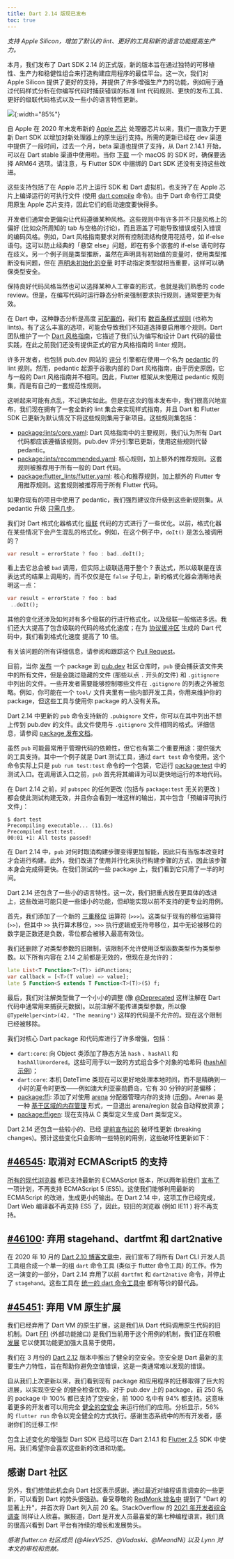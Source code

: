 ```yaml
---
title: Dart 2.14 版现已发布
toc: true
---
```


*支持 Apple Silicon，增加了默认的 lint、更好的工具和新的语言功能提高生产力。*

本月，我们发布了 Dart SDK 2.14 的正式版，新的版本旨在通过独特的可移植性、生产力和稳健性组合来打造构建应用程序的最佳平台。这一次，我们对 Apple Silicon 提供了更好的支持，并提供了许多增强生产力的功能，例如用于通过代码样式分析在你编写代码时捕获错误的标准 lint 代码规则、更快的发布工具、更好的级联代码格式以及一些小的语言特性更新。

![](https://files.flutter-io.cn/posts/flutter-cn/2021/announcing-dart-2-14/announcing-dart-2-14.png){:width="85%"}

自 Apple 在 2020 年末发布新的 [Apple 芯片](https://support.apple.com/zh-cn/HT211814 "Apple 芯片") 处理器芯片以来，我们一直致力于更新 Dart SDK 以增加对新处理器上的原生运行支持。所需的更新已经在 dev 渠道中提供了一段时间，过去一个月，beta 渠道也提供了支持，从 Dart 2.14.1 开始，可以在 Dart stable 渠道中使用啦。当你 [下载](https://dart.cn/get-dart "下载") 一个 macOS 的 SDK 时，确保要选择 ARM64 选项。请注意，与 Flutter SDK 中捆绑的 Dart SDK 还没有支持这些改进。

这些支持包括了在 Apple 芯片上运行 SDK 和 Dart 虚拟机，也支持了在 Apple 芯片上编译运行的可执行文件 (使用 [dart compile](https://dart.cn/tools/dart-compile "dart compile") 命令)。由于 Dart 命令行工具使用原生 Apple 芯片支持，因此它们的启动速度要快得多。

开发者们通常会更偏向让代码遵循某种风格。这些规则中有许多并不只是风格上的偏好 (比如众所周知的 tab 与空格的讨论)，而且涵盖了可能导致错误或引入错误的编码风格。例如，Dart 风格指南要求对所有控制流结构使用花括号，如 if-else 语句。这可以防止经典的「悬空 else」问题，即在有多个嵌套的 if-else 语句时存在歧义。另一个例子则是类型推断，虽然在声明具有初始值的变量时，使用类型推断没有问题，但在 [声明未初始化的变量](https://dart-lang.github.io/linter/lints/prefer_typing_uninitialized_variables.html "声明未初始化的变量") 时手动指定类型就相当重要，这样可以确保类型安全。

保持良好代码风格当然也可以选择某种人工审查的形式，也就是我们熟悉的 code review。但是，在编写代码时运行静态分析来强制要求执行规则，通常要更为有效。

在 Dart 中，这种静态分析是高度 [可配置的](https://dart.cn/guides/language/analysis-options "可配置的")，我们有 [数百条样式规则](https://dart.cn/tools/linter-rules "数百条样式规则") (也称为 lints)。有了这么丰富的选项，可能会导致我们不知道选择要启用哪个规则。Dart 团队维护了一个 [Dart 风格指南](https://dart.cn/guides/language/effective-dart/style "Dart 风格指南")，它描述了我们认为编写和设计 Dart 代码的最佳实践，在此之前我们还没有提供正式的官方风格指南的 linter 规则。

许多开发者，也包括 pub.dev 网站的 [评分](https://pub.flutter-io.cn/help/scoring "评分") 引擎都在使用一个名为 [pedantic](https://github.com/google/pedantic "pedantic") 的 lint 规则。然而，pedantic 起源于谷歌内部的 Dart 风格指南，由于历史原因，它与一般的 Dart 风格指南并不相同。因此，Flutter 框架从未使用过 pedantic 规则集，而是有自己的一套规范性规则。

这听起来可能有点乱，不过确实如此。但是在这次的版本发布中，我们很高兴地宣布，我们现在拥有了一套全新的 lint 集合来实现样式指南，并且 Dart 和 Flutter SDK 已更新为默认情况下将这些规则集用于新项目。这些规则集包括：

- [package:lints/core.yaml](https://github.com/dart-lang/lints/blob/main/lib/core.yaml "package:lints/core.yaml"): Dart 风格指南中的主要规则，我们认为所有 Dart 代码都应该遵循该规则。pub.dev 评分引擎已更新，使用这些规则代替 pedantic。
- [package:lints/recommended.yaml](https://github.com/dart-lang/lints/blob/main/lib/recommended.yaml "package:lints/recommended.yaml"): 核心规则，加上额外的推荐规则。这套规则被推荐用于所有一般的 Dart 代码。
- [package:flutter_lints/flutter.yaml](https://github.com/flutter/packages/blob/master/packages/flutter_lints/lib/flutter.yaml "package:flutter_lints/flutter.yaml"): 核心和推荐规则，加上额外的 Flutter 专用推荐规则。这套规则被推荐用于所有 Flutter 代码。

如果你现有的项目中使用了 pedantic，我们强烈建议你升级到这些新规则集。从 pedantic 升级 [只需几步](https://github.com/dart-lang/lints#migrating-from-packagepedantic "只需几步")。

我们对 Dart 格式化器格式化 [级联](https://dart.cn/guides/language/language-tour#cascade-notation "级联") 代码的方式进行了一些优化。以前，格式化器在某些情况下会产生混乱的格式化。例如，在这个例子中，`doIt()` 是怎么被调用的？

```dart
var result = errorState ? foo : bad..doIt();
```

看上去它总会被 `bad` 调用，但实际上级联适用于整个 ? 表达式，所以级联是在该表达式的结果上调用的，而不仅仅是在 `false` 子句上，新的格式化器会清晰地表明这一点：

```dart
var result = errorState ? foo : bad
 ..doIt();
```

其他的变化还涉及如何对有多个级联的行进行格式化，以及级联一般缩进多远。我们还大大提高了包含级联的代码的格式化速度；在为 [协议缓冲区](https://developers.google.cn/protocol-buffers/docs/reference/dart-generated "协议缓冲区") 生成的 Dart 代码中，我们看到格式化速度 <highlight>提高了 10 倍</highlight>。

有关该问题的所有详细信息，请参阅和跟踪这个 [Pull Request](https://github.com/dart-lang/dart_style/pull/1033 "Pull Request")。

目前，当你 [发布](https://dart.cn/tools/pub/publishing "发布") 一个 package 到 [pub.dev](https://pub.flutter-io.cn/ "pub.dev 社区仓库") 社区仓库时，`pub` 便会捕获该文件夹中的所有文件，但是会跳过隐藏的文件 (那些以点 `.` 开头的文件) 和 `.gitignore` 中列出的文件。一些开发者需要能够控制哪些文件在 `.gitignore` 的列表之外被忽略。例如，你可能在一个 `tool/` 文件夹里有一些内部开发工具，你用来维护你的 package，但这些工具与使用你 package 的人没有关系。

Dart 2.14 中更新的 `pub` 命令支持新的 `.pubignore` 文件，你可以在其中列出不想上传到 pub.dev 的文件。此文件使用与 `.gitignore` 文件相同的格式。详细信息，请参阅 [package 发布文档](https://dart.cn/tools/pub/publishing#what-files-are-published "package 发布文档")。

虽然 `pub` 可能最常用于管理代码的依赖性，但它也有第二个重要用途：提供强大的工具支持。其中一个例子就是 Dart 测试工具，通过 `dart test` 命令使用。这个命令实际上只是 `pub run test:test` 命令的一个包装，它运行 [package:test](https://github.com/dart-lang/test/blob/master/pkgs/test/bin/test.dart "package:test") 中的测试入口。在调用该入口之前，`pub` 首先将其编译为可以更快地运行的本地代码。

在 Dart 2.14 之前，对 `pubspec` 的任何更改 (包括与 `package:test` 无关的更改 ) 都会使此测试构建无效，并且你会看到一堆这样的输出，其中包含「预编译可执行文件」：

```console
$ dart test
Precompiling executable... (11.6s)
Precompiled test:test.
00:01 +1: All tests passed!
```

在 Dart 2.14 中，`pub` 对何时取消构建步骤变得更加智能，因此只有当版本改变时才会进行构建。此外，我们改进了使用并行化来执行构建步骤的方式，因此该步骤本身会完成得更快。在我们测试的一些 package 上，我们看到它只用了一半的时间。

Dart 2.14 还包含了一些小的语言特性。这一次，我们把重点放在更具体的改进上，这些改进可能只是一些细小的功能，但却能实现以前不支持的更专业的用例。

首先，我们添加了一个新的 [三重移位](https://github.com/dart-lang/language/issues/120 "三重移位") 运算符 (`>>>`)。这类似于现有的移位运算符 (`>>`)，但其中 `>>` 执行算术移位，`>>>` 执行逻辑或无符号移位，其中无论被移位的数字是正数还是负数，零位都会被移入最高有效位。

我们还删除了对类型参数的旧限制，该限制不允许使用泛型函数类型作为类型参数。以下所有内容在 2.14 之前都是无效的，但现在是允许的：

```dart
late List<T Function<T>(T)> idFunctions;
var callback = [<T>(T value) => value];
late S Function<S extends T Function<T>(T)>(S) f;
```

最后，我们对注解类型做了一个小小的调整 (像 [@Deprecated](https://api.dart.cn/stable/2.13.4/dart-core/Deprecated-class.html "@Deprecated") 这样注解在 Dart 代码中通常用来捕获元数据)。以前注解不能传递类型参数，所以像 `@TypeHelper<int>(42, "The meaning")` 这样的代码是不允许的。现在这个限制已经被移除。

我们对核心 Dart package 和代码库进行了许多增强，包括：

- `dart:core`: 向 Object 类添加了静态方法 `hash` 、`hashAll` 和 `hashAllUnordered`。这些可用于以一致的方式组合多个对象的哈希码 ([hashAll 示例](https://api.dart.cn/stable/2.14.0/dart-core/Object/hashAll.html "hashAll 示例"))；
- `dart:core`: 本机 DateTime 类现在可以更好地处理本地时间，而不是精确到一小时的夏令时更改——例如澳大利亚豪勋爵岛，它有 30 分钟的时差偏移；
- [package:ffi](https://pub.flutter-io.cn/packages/ffi "package:ffi"): 添加了对使用 [arena](https://pub.flutter-io.cn/documentation/ffi/latest/ffi/Arena-class.html "arena") 分配器管理内存的支持 ([示例](https://github.com/dart-lang/sdk/blob/master/samples/ffi/resource_management/arena_sample.dart "使用 arena 分配器管理内存的示例"))。Arenas 是一种 [基于区域的内存管理](https://en.wikipedia.org/wiki/Region-based_memory_management "基于区域的内存管理") 形式，一旦退出 arena/region 就会自动释放资源；
- [package:ffigen](https://pub.flutter-io.cn/packages/ffigen "package:ffigen"): 现在支持从 C 类型定义生成 Dart 类型定义。

Dart 2.14 还包含一些较小的、已经 [提前宣布过的](https://github.com/dart-lang/sdk/blob/master/docs/process/breaking-changes.md "提前宣布过的破坏性更新") 破坏性更新 (breaking changes)。预计这些变化只会影响一些特别的用例，这些破坏性更新如下：

## [#46545](https://github.com/dart-lang/sdk/issues/46545 "#46545"): 取消对 ECMAScript5 的支持

[所有的现代浏览器](https://caniuse.com/es6 "所有的现代浏览器") 都已支持最新的 ECMAScript 版本，所以两年前我们 [宣布了](https://groups.google.com/a/dartlang.org/g/announce/c/x7eDinVT6fM/m/ZSFl2a9tEAAJ "宣布不再支持 ES5") 一项计划，不再支持 ECMAScript 5 (ES5)。这使我们能够利用最新的 ECMAScript 的改进，生成更小的输出。在 Dart 2.14 中，这项工作已经完成，Dart Web 编译器不再支持 ES5 了，因此，较旧的浏览器 (例如 IE11 ) 将不再支持。

## [#46100](https://github.com/dart-lang/sdk/issues/46100 "#46100"): 弃用 stagehand、dartfmt 和 dart2native

在 2020 年 10 月的 [Dart 2.10 博客文章中](https://medium.com/dartlang/announcing-dart-2-10-350823952bd5 "Dart 2.10 博客文章中")，我们宣布了将所有 Dart CLI 开发人员工具组合成一个单一的组 `dart` 命令工具 (类似于 flutter 命令工具) 的工作。作为这一演变的一部分，Dart 2.14 弃用了以前 `dartfmt` 和 `dart2native` 命令，并停止了 `stagehand`。这些工具在 [统一的 dart 命令工具中](https://dart.cn/tools/dart-tool "统一的 dart 命令工具中") 都有等价的替代品。

## [#45451](https://github.com/dart-lang/sdk/issues/45451 "#45451"): 弃用 VM 原生扩展

我们已经弃用了 Dart VM 的原生扩展，这是我们从 Dart 代码调用原生代码的旧机制。Dart [FFI](https://dart.cn/guides/libraries/c-interop "FFI") (外部功能接口) 是我们当前用于这个用例的机制，我们正在积极 [发展](https://mp.weixin.qq.com/s/pmfJ3Q8wJ_fM0VTNWeaSqg) 它以使其功能更加强大且易于使用。

我们在 3 月份的 [Dart 2.12]({{site.url}}/posts/announcing-dart-2-12) 版本中推出了健全的空安全。空安全是 Dart 最新的主要生产力特性，旨在帮助你避免空值错误，这是一类通常难以发现的错误。

自从我们上次更新以来，我们看到现有 package 和应用程序的迁移取得了巨大的进展，以实现空安全 的健全检查优势。对于 pub.dev 上的 package，前 250 名的 package 中 100% 都已支持了空安全，前 1000 名中有 94% 都支持。这意味着更多的开发者可以用完全 [健全的空安全](https://dart.cn/null-safety/unsound-null-safety#sound-and-unsound-null-safety "健全的空安全") 来运行他们的应用。分析显示，56% 的 `flutter run` 命令以完全健全的方式执行。感谢生态系统中的所有开发者，感谢你们的迁移工作!

包含上述变化的增强型 Dart SDK 已经可以在 Dart 2.14.1 和 [Flutter 2.5]({{site.url}}/posts/whats-new-in-flutter-2-5) SDK 中使用。我们希望你会喜欢这些新的改进和功能。

## 感谢 Dart 社区

另外，我们想借此机会向 Dart 社区表示感谢。通过最近对编程语言调查的一些更新，可以看到 Dart 的势头很强劲。备受尊敬的 [RedMonk 排名中](https://redmonk.com/sogrady/2021/08/05/language-rankings-6-21/ "RedMonk 排名中") 提到了 "Dart 的显著上升"，并首次将 Dart 列入前 20 名。StackOverflow 的 [2021 年开发者综合调查](https://insights.stackoverflow.com/survey/2021#technology-most-loved-dreaded-and-wanted "2021 年开发者综合调查") 同样让人欣喜。据报道，Dart 是开发人员最喜爱的第七种编程语言。我们真的很高兴看到 Dart 平台有持续的增长和发展势头。

*感谢 flutter.cn 社区成员 (@AlexV525、@Vadaski、@MeandNi) 以及 Lynn 对本文的审校和贡献。*
